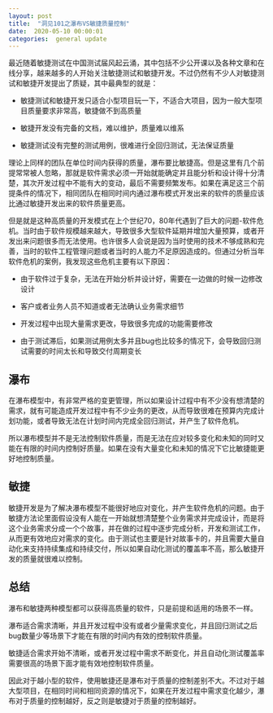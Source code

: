 ```yaml
---
layout: post
title:  "洞见101之瀑布VS敏捷质量控制"
date:  2020-05-10 00:00:01
categories:  general update
---
```



最近随着敏捷测试在中国测试届风起云涌，其中包括不少公开课以及各种文章和在线分享，越来越多的人开始关注敏捷测试和敏捷开发。不过仍然有不少人对敏捷测试和敏捷开发提出了质疑，其中最典型的就是：

* 敏捷测试和敏捷开发只适合小型项目玩一下，不适合大项目，因为一般大型项目质量要求非常高，敏捷做不到高质量

* 敏捷开发没有完备的文档，难以维护，质量难以维系

* 敏捷测试没有完整的测试用例，很难进行全回归测试，无法保证质量



理论上同样的团队在单位时间内获得的质量，瀑布要比敏捷高。但是这里有几个前提常常被人忽略，那就是软件需求必须一开始就能确定并且能分析和设计得十分清楚，其次开发过程中不能有大的变动，最后不需要频繁发布。如果在满足这三个前提条件的情况下，相同团队在相同时间内通过瀑布模式开发出来的软件的质量应该比通过敏捷开发出来的软件质量更高。

但是就是这种高质量的开发模式在上个世纪70，80年代遇到了巨大的问题-软件危机。当时由于软件规模越来越大，导致很多大型软件延期并增加大量预算，或者开发出来问题很多而无法使用。也许很多人会说是因为当时使用的技术不够成熟和完善，当时的软件工程管理问题或者当时的人能力不足原因造成的。但通过分析当年软件危机的案例，我发现这些危机主要有以下原因：

* 由于软件过于复杂，无法在开始分析并设计好，需要在一边做的时候一边修改设计

* 客户或者业务人员不知道或者无法确认业务需求细节

* 开发过程中出现大量需求更改，导致很多完成的功能需要修改

* 由于测试滞后，如果测试用例太多并且bug也比较多的情况下，会导致回归测试需要的时间太长和导致交付周期变长


## 瀑布

在瀑布模型中，有非常严格的变更管理，所以如果设计过程中有不少没有想清楚的需求，就有可能造成开发过程中有不少业务的更改，从而导致很难在预算内完成计划功能，或者导致无法在计划时间内完成全回归测试，并产生了软件危机。

所以瀑布模型并不是无法控制软件质量，而是无法在应对较多变化和未知的同时又能在有限的时间内控制好质量。如果在没有大量变化和未知的情况下它比敏捷能更好地控制质量。

## 敏捷

敏捷开发是为了解决瀑布模型不能很好地应对变化，并产生软件危机的问题。由于敏捷方法论里面假设没有人能在一开始就想清楚整个业务需求并完成设计，而是将这个业务需求分成一个个故事，并在做的过程中逐步完成分析，开发和测试工作，从而更有效地应对需求的变化。由于测试也主要是针对故事卡的，并且需要大量自动化来支持持续集成和持续交付，所以如果自动化测试的覆盖率不高，那么敏捷开发的质量就很难以控制。

## 总结

瀑布和敏捷两种模型都可以获得高质量的软件，只是前提和适用的场景不一样。

瀑布适合需求清晰，并且开发过程中没有或者少量需求变化，并且回归测试之后bug数量少等场景下才能在有限的时间内有效的控制软件质量。

敏捷适合需求开始不清晰，或者开发过程中需求不断变化，并且自动化测试覆盖率需要很高的场景下面才能有效地控制软件质量。

因此对于越小型的软件，使用敏捷还是瀑布对于质量的控制差别不大。不过对于越大型项目，在相同时间和相同资源的情况下，如果在开发过程中需求变化越少，瀑布对于质量的控制越好，反之则是敏捷对于质量的控制越好。